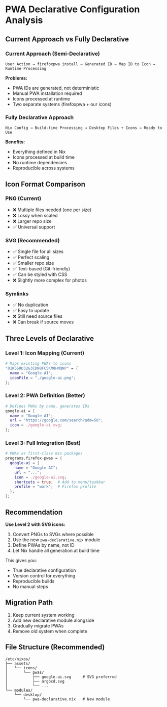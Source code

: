 # PWA Declarative Configuration Analysis

## Current Approach vs Fully Declarative

### Current Approach (Semi-Declarative)
```
User Action → firefoxpwa install → Generated ID → Map ID to Icon → Runtime Processing
```

**Problems:**
- PWA IDs are generated, not deterministic
- Manual PWA installation required
- Icons processed at runtime
- Two separate systems (firefoxpwa + our icons)

### Fully Declarative Approach
```
Nix Config → Build-time Processing → Desktop Files + Icons → Ready to Use
```

**Benefits:**
- Everything defined in Nix
- Icons processed at build time
- No runtime dependencies
- Reproducible across systems

## Icon Format Comparison

### PNG (Current)
- ❌ Multiple files needed (one per size)
- ❌ Lossy when scaled
- ❌ Larger repo size
- ✅ Universal support

### SVG (Recommended)
- ✅ Single file for all sizes
- ✅ Perfect scaling
- ✅ Smaller repo size
- ✅ Text-based (Git-friendly)
- ✅ Can be styled with CSS
- ❌ Slightly more complex for photos

### Symlinks
- ✅ No duplication
- ✅ Easy to update
- ❌ Still need source files
- ❌ Can break if source moves

## Three Levels of Declarative

### Level 1: Icon Mapping (Current)
```nix
# Maps existing PWAs to icons
"01K5SRD32G3CDN8FC5KM8HMQNP" = {
  name = "Google AI";
  iconFile = "./google-ai.png";
};
```

### Level 2: PWA Definition (Better)
```nix
# Defines PWAs by name, generates IDs
google-ai = {
  name = "Google AI";
  url = "https://google.com/search?udm=50";
  icon = ./google-ai.svg;
};
```

### Level 3: Full Integration (Best)
```nix
# PWAs as first-class Nix packages
programs.firefox-pwas = {
  google-ai = {
    name = "Google AI";
    url = "...";
    icon = ./google-ai.svg;
    shortcuts = true;  # Add to menu/taskbar
    profile = "work";  # Firefox profile
  };
};
```

## Recommendation

**Use Level 2 with SVG icons:**
1. Convert PNGs to SVGs where possible
2. Use the new `pwa-declarative.nix` module
3. Define PWAs by name, not ID
4. Let Nix handle all generation at build time

This gives you:
- True declarative configuration
- Version control for everything
- Reproducible builds
- No manual steps

## Migration Path

1. Keep current system working
2. Add new declarative module alongside
3. Gradually migrate PWAs
4. Remove old system when complete

## File Structure (Recommended)
```
/etc/nixos/
├── assets/
│   └── icons/
│       └── pwas/
│           ├── google-ai.svg     # SVG preferred
│           ├── argocd.svg
│           └── ...
└── modules/
    └── desktop/
        └── pwa-declarative.nix   # New module
```